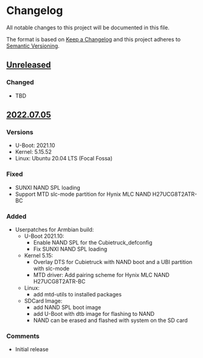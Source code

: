 # Changelog

All notable changes to this project will be documented in this file.

The format is based on [Keep a Changelog](http://keepachangelog.com/)
and this project adheres to [Semantic Versioning](http://semver.org/).

<!-- Format restrictions - see https://common-changelog.org and https://keepachangelog.com/ for details -->
<!-- Each Release must start with a line for the release version of exactly this format: ## [version] -->
<!-- The subsequent comment lines start with a space - not to irritate the release scripts parser!
 ## [yyyy.mm.dd]
 <empty line> - optional sub sections may follow like:
 ### Added:
 - This feature was added
 <empty line>
 ### Changed:
 - This feature was changed
 <empty line>
 ### Removed:
 - This feature was removed
 <empty line>
 ### Fixed:
 - This issue was fixed
 <empty line>
 <empty line> - next line is the starting of the previous release
 ## [yyyy.mm.dd]
 <empty line>
 <...>
 !!! In addition the compare URL links are to be maintained at the end of this CHANGELOG.md as follows.
     These links provide direct access to the GitHub compare vs. the previous release.
     The particular link of a released version will be copied to the release notes of a release accordingly.
     At the end of this file appropriate compare links have to be maintained for each release version in format:
 
  +-current release version
  |
  |            +-URL to this repo    previous release version tag-+            +-current release version tag
  |            |                                                  |            |
 [yyyy.mm.dd]: https://github.com/MHARMBIAN/build_actions/compare/vYYYY-MM-DD..vYYYY-MM-DD
-->
<!--
## [Unreleased]

### Added
- TBD

### Changed
- TBD

### Deprecated
- TBD

###	Removed
- TBD

### Fixed
- TBD

###	Security
- TBD
-->

## [Unreleased]

### Changed
- TBD


## [2022.07.05]

### Versions
- U-Boot: 2021.10
- Kernel: 5.15.52
- Linux:  Ubuntu 20.04 LTS (Focal Fossa)

### Fixed
- SUNXI NAND SPL loading
- Support MTD slc-mode partition for Hynix MLC NAND H27UCG8T2ATR-BC

### Added
- Userpatches for Armbian build:
  - U-Boot 2021.10:
    - Enable NAND SPL for the Cubietruck_defconfig
    - Fix SUNXI NAND SPL loading
  - Kernel 5.15:
    - Overlay DTS for Cubietruck with NAND boot and a UBI partition with slc-mode
    - MTD driver: Add pairing scheme for Hynix MLC NAND H27UCG8T2ATR-BC
  - Linux:
    - add mtd-utils to installed packages
  - SDCard Image:
    - add NAND SPL boot image
    - add U-Boot with dtb image for flashing to NAND
    - NAND can be erased and flashed with system on the SD card

### Comments
- Initial release

<!--
## []

### NeverReleased
- This is just a dummy placeholder to make the parser of GHCICD/release-notes-from-changelog@v1 happy!
-->

[Unreleased]: https://github.com/MHARMBIAN/build_actions/compare/v2022.07.05..HEAD
[2022.07.05]: https://github.com/MHARMBIAN/build_actions/releases/tag/v2022.07.05
